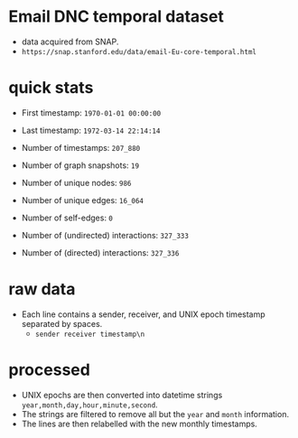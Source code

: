 # Email DNC temporal dataset
- data acquired from SNAP.
- `https://snap.stanford.edu/data/email-Eu-core-temporal.html`

# quick stats
- First timestamp: `1970-01-01 00:00:00`
- Last timestamp: `1972-03-14 22:14:14`
- Number of timestamps: `207_880`
- Number of graph snapshots: `19`

- Number of unique nodes: `986`
- Number of unique edges: `16_064`
- Number of self-edges: `0`

- Number of (undirected) interactions: `327_333`
- Number of (directed) interactions: `327_336`

# raw data
- Each line contains a sender, receiver, and UNIX epoch timestamp separated by spaces.
    - `sender receiver timestamp\n`

# processed
- UNIX epochs are then converted into datetime strings `year,month,day,hour,minute,second`.
- The strings are filtered to remove all but the `year` and `month` information.
- The lines are then relabelled with the new monthly timestamps.
